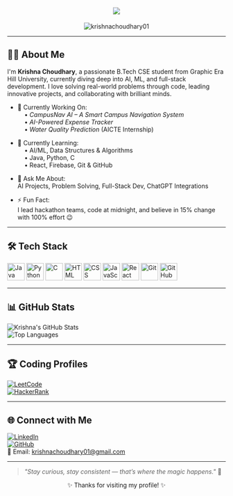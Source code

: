 <h1 align="center">
  <a href="https://git.io/typing-svg">
    <img src="https://readme-typing-svg.herokuapp.com?lines=Hey+there!;I'm+Krishna+Choudhary!;Aspiring+Engineer;Tech+Enthusiast+%7C+Team+Lead;&center=true&size=25">
  </a>
</h1>

<p align="center">
  <img src="https://komarev.com/ghpvc/?username=krishnachoudhary01&label=Profile%20views&color=0e75b6&style=flat" alt="krishnachoudhary01" />
</p>

---

## 👨‍💻 About Me

I'm **Krishna Choudhary**, a passionate B.Tech CSE student from Graphic Era Hill University, currently diving deep into AI, ML, and full-stack development. I love solving real-world problems through code, leading innovative projects, and collaborating with brilliant minds.

- 🔭 Currently Working On:  
  &nbsp;&nbsp;&nbsp;&nbsp;• *CampusNav AI – A Smart Campus Navigation System*  
  &nbsp;&nbsp;&nbsp;&nbsp;• *AI-Powered Expense Tracker*  
  &nbsp;&nbsp;&nbsp;&nbsp;• *Water Quality Prediction* (AICTE Internship)

- 🌱 Currently Learning:  
  &nbsp;&nbsp;&nbsp;&nbsp;• AI/ML, Data Structures & Algorithms  
  &nbsp;&nbsp;&nbsp;&nbsp;• Java, Python, C  
  &nbsp;&nbsp;&nbsp;&nbsp;• React, Firebase, Git & GitHub

- 💬 Ask Me About:  
  AI Projects, Problem Solving, Full-Stack Dev, ChatGPT Integrations

- ⚡ Fun Fact:  
  I lead hackathon teams, code at midnight, and believe in 15% change with 100% effort 😉

---

## 🛠️ Tech Stack

<p align="left">
  <img src="https://cdn.jsdelivr.net/gh/devicons/devicon/icons/java/java-original.svg" width="40" height="40" alt="Java"/>
  <img src="https://cdn.jsdelivr.net/gh/devicons/devicon/icons/python/python-original.svg" width="40" height="40" alt="Python"/>
  <img src="https://cdn.jsdelivr.net/gh/devicons/devicon/icons/c/c-original.svg" width="40" height="40" alt="C"/>
  <img src="https://cdn.jsdelivr.net/gh/devicons/devicon/icons/html5/html5-original.svg" width="40" height="40" alt="HTML"/>
  <img src="https://cdn.jsdelivr.net/gh/devicons/devicon/icons/css3/css3-original.svg" width="40" height="40" alt="CSS"/>
  <img src="https://cdn.jsdelivr.net/gh/devicons/devicon/icons/javascript/javascript-original.svg" width="40" height="40" alt="JavaScript"/>
  <img src="https://cdn.jsdelivr.net/gh/devicons/devicon/icons/react/react-original.svg" width="40" height="40" alt="React"/>
  <img src="https://cdn.jsdelivr.net/gh/devicons/devicon/icons/git/git-original.svg" width="40" height="40" alt="Git"/>
  <img src="https://cdn.jsdelivr.net/gh/devicons/devicon/icons/github/github-original.svg" width="40" height="40" alt="GitHub"/>
</p>

---

## 📊 GitHub Stats

![Krishna's GitHub Stats](https://github-readme-stats.vercel.app/api?username=krishnachoudhary01&show_icons=true&theme=midnight-purple)  
![Top Languages](https://github-readme-stats.vercel.app/api/top-langs/?username=krishnachoudhary01&layout=compact&theme=midnight-purple)

---

## 🏆 Coding Profiles

[![LeetCode](https://img.shields.io/badge/-LeetCode-FFA116?style=for-the-badge&logo=LeetCode&logoColor=black)](https://leetcode.com/krishnachoudhary01)  
[![HackerRank](https://img.shields.io/badge/-HackerRank-2EC866?style=for-the-badge&logo=HackerRank&logoColor=white)](https://www.hackerrank.com/krishnachoudhary01)

---

## 🌐 Connect with Me

[![LinkedIn](https://img.shields.io/badge/-LinkedIn-blue?style=for-the-badge&logo=linkedin&logoColor=white)](https://www.linkedin.com/in/krishna-choudhary-123456/)  
[![GitHub](https://img.shields.io/badge/-GitHub-black?style=for-the-badge&logo=github&logoColor=white)](https://github.com/krishnachoudhary01)  
📧 Email: [krishnachoudhary01@gmail.com](mailto:krishnachoudhary01@gmail.com)

---

> *"Stay curious, stay consistent — that’s where the magic happens."* 🚀

<p align="center">✨ Thanks for visiting my profile! ✨</p>

<!--
**krishnachoudhary1969/krishnachoudhary1969** is a ✨ _special_ ✨ repository because its `README.md` (this file) appears on your GitHub profile.

Here are some ideas to get you started:

- 🔭 I’m currently working on ...
- 🌱 I’m currently learning ...
- 👯 I’m looking to collaborate on ...
- 🤔 I’m looking for help with ...
- 💬 Ask me about ...
- 📫 How to reach me: ...
- 😄 Pronouns: ...
- ⚡ Fun fact: ...
-->
